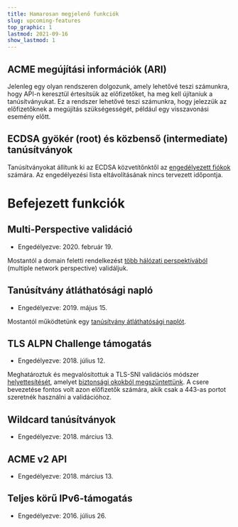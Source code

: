 ```yaml
---
title: Hamarosan megjelenő funkciók
slug: upcoming-features
top_graphic: 1
lastmod: 2021-09-16
show_lastmod: 1
---
```


## ACME megújítási információk (ARI)

Jelenleg egy olyan rendszeren dolgozunk, amely lehetővé teszi számunkra, hogy API-n keresztül értesítsük az előfizetőket, ha meg kell újítaniuk a tanúsítványukat. Ez a rendszer lehetővé teszi számunkra, hogy jelezzük az előfizetőknek a megújítás szükségességét, például egy visszavonási esemény előtt.

## ECDSA gyökér (root) és közbenső (intermediate) tanúsítványok

Tanúsítványokat állítunk ki az ECDSA közvetítőnktől az [engedélyezett fiókok](https://community.letsencrypt.org/t/ecdsa-availability-in-production-environment/150679) számára. Az engedélyezési lista eltávolításának nincs tervezett időpontja.

# Befejezett funkciók

## Multi-Perspective validáció

* Engedélyezve: 2020. február 19.

Mostantól a domain feletti rendelkezést [több hálózati perspektívából](https://letsencrypt.org/2020/02/19/multi-perspective-validation.html) (multiple network perspective) validáljuk.

## Tanúsítvány átláthatósági napló

* Engedélyezve: 2019. május 15.

Mostantól működtetünk egy [tanúsítvány átláthatósági naplót](/docs/ct-logs).

## TLS ALPN Challenge támogatás

* Engedélyezve: 2018. július 12.

Meghatároztuk és megvalósítottuk a TLS-SNI validációs módszer [helyettesítését](https://tools.ietf.org/html/rfc8737), amelyet [biztonsági okokból megszüntettünk](https://community.letsencrypt.org/t/important-what-you-need-to-know-about-tls-sni-validation-issues/50811). A csere bevezetése fontos volt azon előfizetők számára, akik csak a 443-as portot szeretnék használni a validációhoz.

## Wildcard tanúsítványok

* Engedélyezve: 2018. március 13.

## ACME v2 API

* Engedélyezve: 2018. március 13.

## Teljes körű IPv6-támogatás

* Engedélyezve: 2016. július 26.
